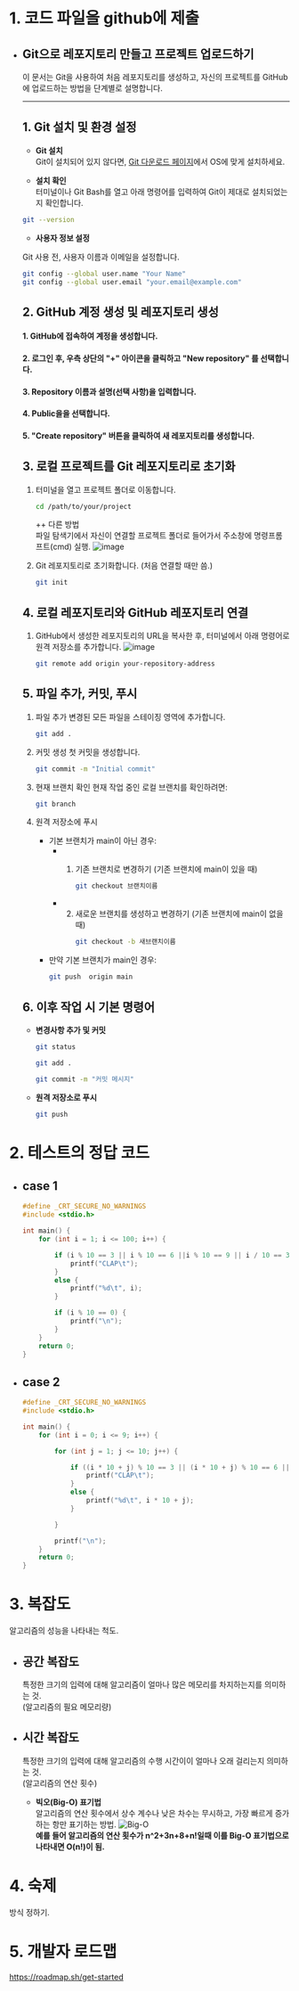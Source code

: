 # 1. 코드 파일을 github에 제출
- ## Git으로 레포지토리 만들고 프로젝트 업로드하기

    이 문서는 Git을 사용하여 처음 레포지토리를 생성하고, 자신의 프로젝트를 GitHub에 업로드하는 방법을 단계별로 설명합니다.

    ---

    ## 1. Git 설치 및 환경 설정

    - **Git 설치**  
    Git이 설치되어 있지 않다면, [Git 다운로드 페이지](https://git-scm.com/downloads)에서 OS에 맞게 설치하세요.

    - **설치 확인**  
    터미널이나 Git Bash를 열고 아래 명령어를 입력하여 Git이 제대로 설치되었는지 확인합니다.
    ```bash
    git --version
    ```

    - **사용자 정보 설정**

    Git 사용 전, 사용자 이름과 이메일을 설정합니다.
    ```bash
    git config --global user.name "Your Name"
    git config --global user.email "your.email@example.com"
    ```

    ## 2. GitHub 계정 생성 및 레포지토리 생성
    #### 1. GitHub에 접속하여 계정을 생성합니다.
    #### 2. 로그인 후, 우측 상단의 "+" 아이콘을 클릭하고 **"New repository"** 를 선택합니다.
    #### 3. Repository 이름과 설명(선택 사항)을 입력합니다.
    #### 4. Public을을 선택합니다.
    #### 5. "Create repository" 버튼을 클릭하여 새 레포지토리를 생성합니다.

    ## 3. 로컬 프로젝트를 Git 레포지토리로 초기화
    1. 터미널을 열고 프로젝트 폴더로 이동합니다.
        ```bash
        cd /path/to/your/project
        ```
        ++ 다른 방법  
         파일 탐색기에서 자신이 연결할 프로젝트 폴더로 들어가서 주소창에 명령프롬프트(cmd) 실행.
         ![image](https://raw.githubusercontent.com/2025-Tutoring-KW/image/refs/heads/main/git_1.png)


    2. Git 레포지토리로 초기화합니다. (처음 연결할 때만 씀.)
        ```bash
        git init
        ```
    ## 4. 로컬 레포지토리와 GitHub 레포지토리 연결
    1. GitHub에서 생성한 레포지토리의 URL을 복사한 후, 터미널에서 아래 명령어로 원격 저장소를 추가합니다.
        ![image](https://raw.githubusercontent.com/2025-Tutoring-KW/image/refs/heads/main/git_2.png)
        ```bash
        git remote add origin your-repository-address
        ```
    ## 5. 파일 추가, 커밋, 푸시
    1. 파일 추가
        변경된 모든 파일을 스테이징 영역에 추가합니다.
        ```bash
        git add .
        ```
    2. 커밋 생성
        첫 커밋을 생성합니다.
        ```bash
        git commit -m "Initial commit"
        ```
    3. 현재 브랜치 확인
        현재 작업 중인 로컬 브랜치를 확인하려면:
        ```bash
        git branch
        ```
    
    1. 원격 저장소에 푸시

        * 기본 브랜치가 main이 아닌 경우:
            * 1. 기존 브랜치로 변경하기 (기존 브랜치에 main이 있을 때)

                    ```bash
                    git checkout 브랜치이름
                    ```
            * 2. 새로운 브랜치를 생성하고 변경하기 (기존 브랜치에 main이 없을 때)
                    ```bash
                    git checkout -b 새브랜치이름
                    ```
        * 만약 기본 브랜치가 main인 경우:
            ```bash
            git push  origin main
            ```
    ## 6. 이후 작업 시 기본 명령어
    - **변경사항 추가 및 커밋**
        ```bash
        git status
        ```
        ```bash
        git add .
        ```
        ```bash
        git commit -m "커밋 메시지"
        ```
    - **원격 저장소로 푸시**
        ```bash
        git push
        ```  

# 2. 테스트의 정답 코드
- ## case 1  
    ```c 
    #define _CRT_SECURE_NO_WARNINGS
    #include <stdio.h>

    int main() {
        for (int i = 1; i <= 100; i++) {

            if (i % 10 == 3 || i % 10 == 6 ||i % 10 == 9 || i / 10 == 3 || i / 10 == 6 || i / 10 == 9) {
                printf("CLAP\t");
            }
            else {
                printf("%d\t", i);
            }

            if (i % 10 == 0) {
                printf("\n");
            }
        }
        return 0;
    }
    ```
- ## case 2
    ```c
    #define _CRT_SECURE_NO_WARNINGS
    #include <stdio.h>

    int main() {
        for (int i = 0; i <= 9; i++) {

            for (int j = 1; j <= 10; j++) {

                if ((i * 10 + j) % 10 == 3 || (i * 10 + j) % 10 == 6 || (i * 10 + j) % 10 == 9 || (i * 10 + j) / 10 == 3 || (i * 10 + j) / 10 == 6 || (i * 10 + j) / 10 == 9) {
                    printf("CLAP\t");
                }
                else {
                    printf("%d\t", i * 10 + j);
                }

            }

            printf("\n");
        }
        return 0;
    }
    ```
    
# 3. 복잡도
알고리즘의 성능을 나타내는 척도.
- ## 공간 복잡도
    특정한 크기의 입력에 대해 알고리즘이 얼마나 많은 메모리를 차지하는지를 의미하는 것.  
    (알고리즘의 필요 메모리량)


- ## 시간 복잡도
    특정한 크기의 입력에 대해 알고리즘의 수행 시간이이 얼마나 오래 걸리는지 의미하는 것.  
    (알고리즘의 연산 횟수)
    * **빅오(Big-O) 표기법**  
        알고리즘의 연산 횟수에서 상수 계수나 낮은 차수는 무시하고, 가장 빠르게 증가하는 항만 표기하는 방법.
        ![Big-O](https://raw.githubusercontent.com/2025-Tutoring-KW/image/refs/heads/main/Big-O.jpg)  
        **예를 들어 알고리즘의 연산 횟수가 n^2+3n+8+n!일때 이를 Big-O 표기법으로 나타내면  O(n!)이 됨.**
    
# 4. 숙제
방식 정하기.

# 5. 개발자 로드맵
 https://roadmap.sh/get-started
